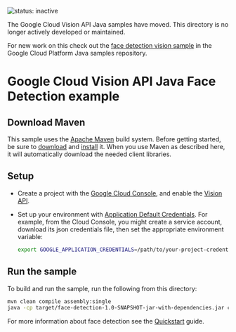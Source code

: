 ![status: inactive](https://img.shields.io/badge/status-inactive-red.svg)

The Google Cloud Vision API Java samples have moved. This directory is no longer
actively developed or maintained.

For new work on this check out the
[face detection vision sample](https://github.com/GoogleCloudPlatform/java-docs-samples/tree/master/vision/face-detection)
in the Google Cloud Platform Java samples repository.

# Google Cloud Vision API Java Face Detection example

## Download Maven

This sample uses the [Apache Maven][maven] build system. Before getting started, be
sure to [download][maven-download] and [install][maven-install] it. When you use
Maven as described here, it will automatically download the needed client
libraries.

[maven]: https://maven.apache.org
[maven-download]: https://maven.apache.org/download.cgi
[maven-install]: https://maven.apache.org/install.html

## Setup

* Create a project with the [Google Cloud Console][cloud-console], and enable
  the [Vision API][vision-api].
* Set up your environment with [Application Default Credentials][adc]. For
    example, from the Cloud Console, you might create a service account,
    download its json credentials file, then set the appropriate environment
    variable:

    ```bash
    export GOOGLE_APPLICATION_CREDENTIALS=/path/to/your-project-credentials.json
    ```

[cloud-console]: https://console.cloud.google.com
[vision-api]: https://console.cloud.google.com/apis/api/vision.googleapis.com/overview?project=_
[adc]: https://cloud.google.com/docs/authentication#developer_workflow

## Run the sample

To build and run the sample, run the following from this directory:

```bash
mvn clean compile assembly:single
java -cp target/face-detection-1.0-SNAPSHOT-jar-with-dependencies.jar com.google.cloud.vision.samples.facedetect.FaceDetectApp ../../data/face_detection/face.jpg output.jpg
```

For more information about face detection see the [Quickstart][quickstart]
guide.

[quickstart]: https://cloud.google.com/vision/docs/face-tutorial
